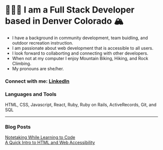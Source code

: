 # 👩🏼‍💻 I am a Full Stack Developer based in Denver Colorado 🏔
* I have a background in community development, team buidling, and outdoor recreation instruction. 
* I am passionate about web development that is accessible to all users. 
* I look forward to collaborting and connecting with other developers. 
* When not at my computer I enjoy Mountain Biking, Hiking, and Rock Climbing. 
* My pronouns are she/her. 

### Connect with me: [LinkedIn](https://www.linkedin.com/in/jennifer-a-grenier/)

### Languages and Tools 
HTML, CSS, Javascript, React, Ruby, Ruby on Rails, ActiveRecords, Git, and SQL 
___

### Blog Posts 
[Notetaking While Learning to Code](https://medium.com/@jenniferagrenier/how-totake-notes-while-learning-to-code-4ae9d4ac0f63)
<br>
[A Quick Intro to HTML and Web Accessibility](https://medium.com/@jenniferagrenier/an-introduction-to-html-and-digital-accessibility-88e2a8f65617)


